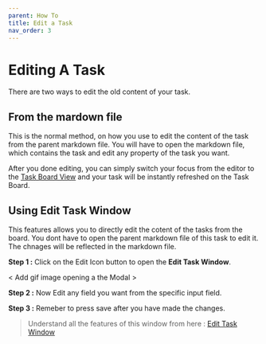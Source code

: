 ```yaml
---
parent: How To
title: Edit a Task
nav_order: 3
---
```


# Editing A Task

There are two ways to edit the old content of your task.

## From the mardown file

This is the normal method, on how you use to edit the content of the task from the parent markdown file. You will have to open the markdown file, which contains the task and edit any property of the task you want.

After you done editing, you can simply switch your focus from the editor to the [Task Board View](Features/Task_Board_Pane.md) and your task will be instantly refreshed on the Task Board.

## Using Edit Task Window

This features allows you to directly edit the cotent of the tasks from the board. You dont have to open the parent markdown file of this task to edit it. The chnages will be reflected in the markdown file.

**Step 1 :** Click on the Edit Icon button to open the **Edit Task Window**.

< Add gif image opening a the Modal >

**Step 2 :** Now Edit any field you want from the specific input field.

**Step 3 :** Remeber to press save after you have made the changes.

> Understand all the features of this window from here : [Edit Task Window](EditTaskWindow.md)
